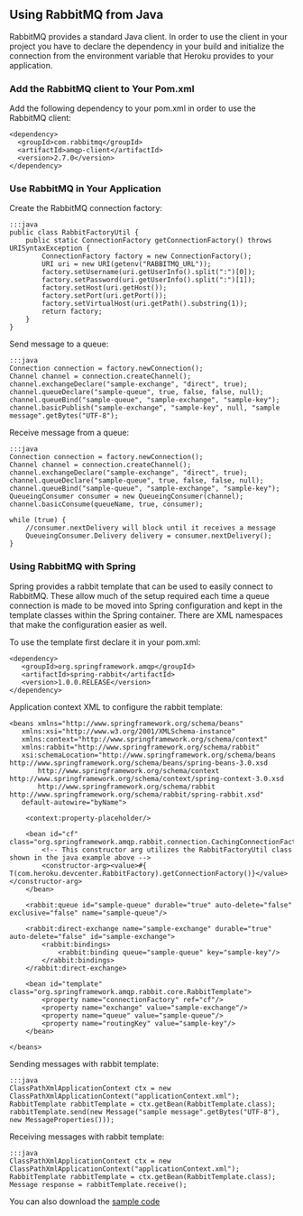 ## Using RabbitMQ from Java

RabbitMQ provides a standard Java client. In order to use the client in your project you have to declare the dependency in your build and initialize the connection from the environment variable that Heroku provides to your application.

### Add the RabbitMQ client to Your Pom.xml

Add the following dependency to your pom.xml in order to use the RabbitMQ client:

    <dependency>
      <groupId>com.rabbitmq</groupId>
      <artifactId>amqp-client</artifactId>
      <version>2.7.0</version>
    </dependency>

### Use RabbitMQ in Your Application

Create the RabbitMQ connection factory:

    :::java
    public class RabbitFactoryUtil {
        public static ConnectionFactory getConnectionFactory() throws URISyntaxException {
            ConnectionFactory factory = new ConnectionFactory();
            URI uri = new URI(getenv("RABBITMQ_URL"));
            factory.setUsername(uri.getUserInfo().split(":")[0]);
            factory.setPassword(uri.getUserInfo().split(":")[1]);
            factory.setHost(uri.getHost());
            factory.setPort(uri.getPort());
            factory.setVirtualHost(uri.getPath().substring(1));
            return factory;
        }
    }

Send message to a queue:

    :::java
    Connection connection = factory.newConnection();
    Channel channel = connection.createChannel();
    channel.exchangeDeclare("sample-exchange", "direct", true);
    channel.queueDeclare("sample-queue", true, false, false, null);
    channel.queueBind("sample-queue", "sample-exchange", "sample-key");
    channel.basicPublish("sample-exchange", "sample-key", null, "sample message".getBytes("UTF-8");

Receive message from a queue:

    :::java
    Connection connection = factory.newConnection();
    Channel channel = connection.createChannel();
    channel.exchangeDeclare("sample-exchange", "direct", true);
    channel.queueDeclare("sample-queue", true, false, false, null);
    channel.queueBind("sample-queue", "sample-exchange", "sample-key");
    QueueingConsumer consumer = new QueueingConsumer(channel);
    channel.basicConsume(queueName, true, consumer);
        
    while (true) {
        //consumer.nextDelivery will block until it receives a message
       	QueueingConsumer.Delivery delivery = consumer.nextDelivery();
    }

### Using RabbitMQ with Spring

Spring provides a rabbit template that can be used to easily connect to RabbitMQ. These allow much of the setup required each time a queue connection is made to be moved into Spring configuration and kept in the template classes within the Spring container. There are XML namespaces that make the configuration easier as well.

To use the template first declare it in your pom.xml:

    <dependency>
       <groupId>org.springframework.amqp</groupId>
       <artifactId>spring-rabbit</artifactId>
       <version>1.0.0.RELEASE</version>
    </dependency>

Application context XML to configure the rabbit template:

    <beans xmlns="http://www.springframework.org/schema/beans"
       xmlns:xsi="http://www.w3.org/2001/XMLSchema-instance"
       xmlns:context="http://www.springframework.org/schema/context"
       xmlns:rabbit="http://www.springframework.org/schema/rabbit"
       xsi:schemaLocation="http://www.springframework.org/schema/beans http://www.springframework.org/schema/beans/spring-beans-3.0.xsd
           http://www.springframework.org/schema/context http://www.springframework.org/schema/context/spring-context-3.0.xsd
           http://www.springframework.org/schema/rabbit http://www.springframework.org/schema/rabbit/spring-rabbit.xsd"
       default-autowire="byName">

        <context:property-placeholder/>

        <bean id="cf" class="org.springframework.amqp.rabbit.connection.CachingConnectionFactory">
            <!-- This constructor arg utilizes the RabbitFactoryUtil class shown in the java example above -->
            <constructor-arg><value>#{ T(com.heroku.devcenter.RabbitFactory).getConnectionFactory()}</value></constructor-arg>
        </bean>

        <rabbit:queue id="sample-queue" durable="true" auto-delete="false" exclusive="false" name="sample-queue"/>

        <rabbit:direct-exchange name="sample-exchange" durable="true" auto-delete="false" id="sample-exchange">
            <rabbit:bindings>
                <rabbit:binding queue="sample-queue" key="sample-key"/>
            </rabbit:bindings>
        </rabbit:direct-exchange>

        <bean id="template" class="org.springframework.amqp.rabbit.core.RabbitTemplate">
            <property name="connectionFactory" ref="cf"/>
            <property name="exchange" value="sample-exchange"/>
            <property name="queue" value="sample-queue"/>
            <property name="routingKey" value="sample-key"/>
        </bean>

    </beans>

Sending messages with rabbit template:

    :::java
    ClassPathXmlApplicationContext ctx = new ClassPathXmlApplicationContext("applicationContext.xml");
    RabbitTemplate rabbitTemplate = ctx.getBean(RabbitTemplate.class);
    rabbitTemplate.send(new Message("sample message".getBytes("UTF-8"), new MessageProperties()));

Receiving messages with rabbit template:

    :::java
    ClassPathXmlApplicationContext ctx = new ClassPathXmlApplicationContext("applicationContext.xml");
    RabbitTemplate rabbitTemplate = ctx.getBean(RabbitTemplate.class);
    Message response = rabbitTemplate.receive();


You can also download the [sample code](http://github.com/heroku/devcenter-rabbitmq-java)
